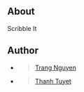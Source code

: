## About
Scribble It

## Author 
- > [Trang Nguyen](github.com/TrangNguyen331)
- > [Thanh Tuyet](github.com/snow-1822tuyet)